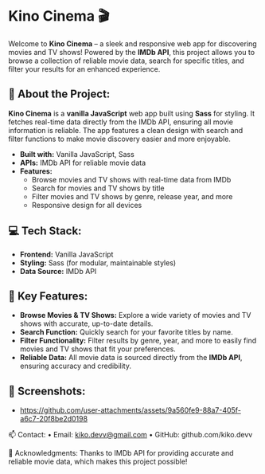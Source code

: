 # Kino Cinema 🎬

Welcome to **Kino Cinema** – a sleek and responsive web app for discovering movies and TV shows! Powered by the **IMDb API**, this project allows you to browse a collection of reliable movie data, search for specific titles, and filter your results for an enhanced experience.

## 📖 About the Project:
**Kino Cinema** is a **vanilla JavaScript** web app built using **Sass** for styling. It fetches real-time data directly from the IMDb API, ensuring all movie information is reliable. The app features a clean design with search and filter functions to make movie discovery easier and more enjoyable.

- **Built with:** Vanilla JavaScript, Sass
- **APIs:** IMDb API for reliable movie data
- **Features:**
  - Browse movies and TV shows with real-time data from IMDb
  - Search for movies and TV shows by title
  - Filter movies and TV shows by genre, release year, and more
  - Responsive design for all devices

## 💻 Tech Stack:
- **Frontend:** Vanilla JavaScript
- **Styling:** Sass (for modular, maintainable styles)
- **Data Source:** IMDb API

## 🎯 Key Features:
- **Browse Movies & TV Shows:** Explore a wide variety of movies and TV shows with accurate, up-to-date details.
- **Search Function:** Quickly search for your favorite titles by name.
- **Filter Functionality:** Filter results by genre, year, and more to easily find movies and TV shows that fit your preferences.
- **Reliable Data:** All movie data is sourced directly from the **IMDb API**, ensuring accuracy and credibility.
## 📸 Screenshots:

 - https://github.com/user-attachments/assets/9a560fe9-88a7-405f-a6c7-20f8be2d0198

📫 Contact:
	•	Email: kiko.devv@gmail.com
	•	GitHub: github.com/kiko.devv

🙏 Acknowledgments:
Thanks to IMDb API for providing accurate and reliable movie data, which makes this project possible!
